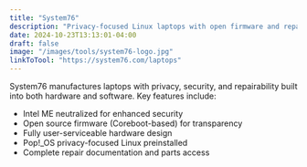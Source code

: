```yaml
---
title: "System76"
description: "Privacy-focused Linux laptops with open firmware and repair rights"
date: 2024-10-23T13:13:01-04:00
draft: false
image: "/images/tools/system76-logo.jpg"
linkToTool: "https://system76.com/laptops"
---
```

System76 manufactures laptops with privacy, security, and repairability built into both hardware and software. Key features include:
- Intel ME neutralized for enhanced security
- Open source firmware (Coreboot-based) for transparency
- Fully user-serviceable hardware design
- Pop!_OS privacy-focused Linux preinstalled
- Complete repair documentation and parts access
